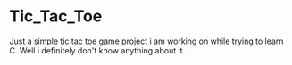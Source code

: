 # Tic_Tac_Toe
Just a simple tic tac toe game project i am working on while trying to learn C.
Well i definitely don't know anything about it.
